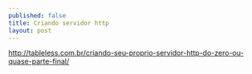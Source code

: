 ```yaml
---
published: false
title: Criando servidor http
layout: post
---
```

http://tableless.com.br/criando-seu-proprio-servidor-http-do-zero-ou-quase-parte-final/